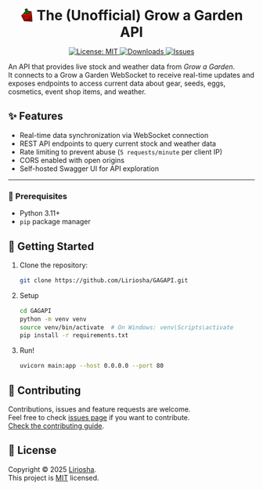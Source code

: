 <p align="center">
  <img src="assets/Logo.webp" alt="Grow a Garden Logo" width="30" style="vertical-align: middle;" />
  <strong style="font-size: 2em; vertical-align: middle;">The (Unofficial) Grow a Garden API</strong>
</p>

<p align="center">
  <a href="https://github.com/Liriosha/GAGAPI/blob/main/LICENSE">
    <img alt="License: MIT" src="https://img.shields.io/badge/license-MIT-yellow.svg" />
  </a>
  <a href="https://github.com/Liriosha/GAGAPI/releases">
    <img alt="Downloads" src="https://img.shields.io/github/downloads/liriosha/GAGAPI/total" />
  </a>
  <a href="https://github.com/Liriosha/GAGAPI/issues">
    <img alt="Issues" src="https://img.shields.io/github/issues/liriosha/GAGAPI/total" />
  </a>
</p>


An API that provides live stock and weather data from *Grow a Garden*.  
It connects to a Grow a Garden WebSocket to receive real-time updates and exposes endpoints to access current data about gear, seeds, eggs, cosmetics, event shop items, and weather.
## ✨ Features
- Real-time data synchronization via WebSocket connection
- REST API endpoints to query current stock and weather data
- Rate limiting to prevent abuse (`5 requests/minute` per client IP)
- CORS enabled with open origins
- Self-hosted Swagger UI for API exploration
---
### 🔧 Prerequisites
- Python 3.11+
- `pip` package manager
## 🚀 Getting Started
1. Clone the repository:
    ```bash
    git clone https://github.com/Liriosha/GAGAPI.git
    ```
2. Setup
    ```bash
    cd GAGAPI
    python -m venv venv
    source venv/bin/activate  # On Windows: venv\Scripts\activate
    pip install -r requirements.txt
    ```
3. Run!
    ```bash
    uvicorn main:app --host 0.0.0.0 --port 80
    ```


## 🤝 Contributing

Contributions, issues and feature requests are welcome.<br />
Feel free to check [issues page](https://github.com/kefranabg/readme-md-generator/issues) if you want to contribute.<br />
[Check the contributing guide](./CONTRIBUTING.md).<br />

## 📝 License

Copyright © 2025 [Liriosha](https://github.com/liriosha).<br />
This project is [MIT](https://github.com/Liriosha/GAGAPI/blob/main/LICENSE) licensed.